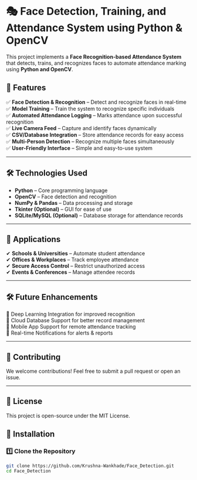# 🎭 Face Detection, Training, and Attendance System using Python & OpenCV  

This project implements a **Face Recognition-based Attendance System** that detects, trains, and recognizes faces to automate attendance marking using **Python and OpenCV**.  

## 🚀 Features  
✅ **Face Detection & Recognition** – Detect and recognize faces in real-time  
✅ **Model Training** – Train the system to recognize specific individuals  
✅ **Automated Attendance Logging** – Marks attendance upon successful recognition  
✅ **Live Camera Feed** – Capture and identify faces dynamically  
✅ **CSV/Database Integration** – Store attendance records for easy access  
✅ **Multi-Person Detection** – Recognize multiple faces simultaneously  
✅ **User-Friendly Interface** – Simple and easy-to-use system  

---

## 🛠️ Technologies Used  
- **Python** – Core programming language  
- **OpenCV** – Face detection and recognition  
- **NumPy & Pandas** – Data processing and storage  
- **Tkinter (Optional)** – GUI for ease of use  
- **SQLite/MySQL (Optional)** – Database storage for attendance records  

---
## 🏫 Applications
✔ **Schools & Universities** – Automate student attendance <br>
✔ **Offices & Workplaces** – Track employee attendance <br>
✔ **Secure Access Control** – Restrict unauthorized access <br>
✔ **Events & Conferences** – Manage attendee records

---

## 🛠️ Future Enhancements
🔹 Deep Learning Integration for improved recognition  <br>
🔹 Cloud Database Support for better record management <br>
🔹 Mobile App Support for remote attendance tracking <br>
🔹 Real-time Notifications for alerts & reports

---

## 🤝 Contributing
We welcome contributions! Feel free to submit a pull request or open an issue.

---

## 📜 License
This project is open-source under the MIT License.

## 📌 Installation  

### 1️⃣ Clone the Repository  
```sh
git clone https://github.com/Krushna-Wankhade/Face_Detection.git
cd Face_Detection
